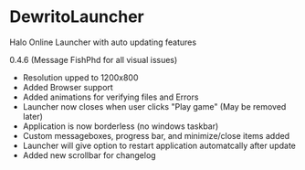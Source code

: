 # DewritoLauncher
Halo Online Launcher with auto updating features

0.4.6 (Message FishPhd for all visual issues)
* Resolution upped to 1200x800
* Added Browser support
* Added animations for verifying files and Errors
* Launcher now closes when user clicks "Play game" (May be removed later)
* Application is now borderless (no windows taskbar)
* Custom messageboxes, progress bar, and minimize/close items added
* Launcher will give option to restart application automatcally after update
* Added new scrollbar for changelog
